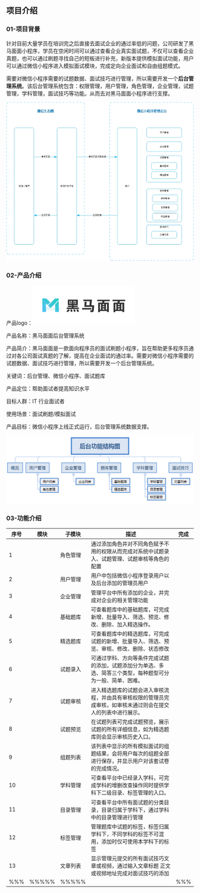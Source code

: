 ## 项目介绍

### 01-项目背景

​	针对目前大量学员在培训完之后直接去面试企业的通过率低的问题，公司研发了黑马面面小程序，学员在空闲时间可以通过查看企业真实面试题，不仅可以查看企业真题，也可以通过刷题寻找自己的短板进行补充，新版本提供模拟面试功能，用户可以通过微信小程序进入模拟面试模块，完成定向企业面试和自由组题模式。

​	需要对微信小程序需要的试题数据、面试技巧进行管理，所以需要开发一个**后台管理系统**。该后台管理系统包含：权限管理，用户管理，角色管理，企业管理，试题管理，学科管理，面试技巧等功能。从而去对黑马面面小程序进行支撑。

![img](docs/media/wps1.jpg)

### 02-产品介绍

产品logo：![1588929057887](docs/media/1588929057887.png)

产品名称：黑马面面后台管理系统

产品简介：黑马面面是一款面向程序员的面试刷题小程序，旨在帮助更多程序员通过对各公司面试真题的了解，提高在企业面试的通过率。需要对微信小程序需要的试题数据、面试技巧进行管理，所以需要开发一个后台管理系统。

关键词：后台管理、微信小程序、面试题库

产品定位：帮助面试者提高知识水平

目标人群：IT 行业面试者

使用场景：面试刷题/模拟面试

产品目标：微信小程序上线正式运行，后台管理系统数据支撑。

![1589192095788](docs/media/1589192095788.png)



### 03-功能介绍

| 序号 | 模块  | 子模块   | 描述                                                         | 完成 |
| ---- | ----- | -------- | ------------------------------------------------------------ | ---- |
| 1    |       | 角色管理 | 通过添加角色并对不同角色赋予不用的权限从而完成对系统中试题录入、试题管理、试题审核等角色的配置 |      |
| 2    |       | 用户管理 | 用户中包括微信小程序登录用户以及后台添加的管理员用户         |      |
| 3    |       | 企业管理 | 管理平台中所有添加的企业，并完成对企业的相关管理功能         |      |
| 4    |       | 基础题库 | 可查看题库中的基础题库，可完成新增、批量导入、筛选、预览、修改、删除、加入精选操作。 |      |
| 5    |       | 精选题库 | 可查看题库中的精选题库，可完成试题的新增、批量导入、筛选、预览、审核、修改、删除、状态修改 |      |
| 6    |       | 试题录入 | 可通过学科、方向等条件完成试题的添加，试题添加分为单选、多选、简答三个类型，每种题型可分为一般、简单、困难。 |      |
| 7    |       | 试题审核 | 进入精选题库的试题会进入审核流程，并由具有审核权限的管理员完成审核，如审核未通过则会在提交人的列表中进行展示。 |      |
| 8    |       | 试题预览 | 在试题列表可完成试题预览，展示试题的所有详细信息，如为精选题库则会显示审核历史入口。 |      |
| 9    |       | 组题列表 | 该列表中显示的所有模拟面试的组题结果，会将用户每次的组题全部进行保存，并显示用户对该套试卷的完成情况。 |      |
| 10   |       | 学科管理 | 可查看平台中已经录入学科，可完成学科的增删改查操作同时提供学科下二级目录、标签管理的入口。 |      |
| 11   |       | 目录管理 | 可查看平台中所有面试题的分类目录，目录归属于学科下，通过学科中的目录管理进行管理 |      |
| 12   |       | 标签管理 | 管理题库中试题的标签，标签归属学科下，不同学科的标签不可混用，添加时仅可使用本学科下的标签 |      |
| 13   |       | 文章列表 | 显示管理元提交的所有面试技巧文章或视频，通过输入文章标题 正文或视频地址完成对面试技巧的添加 |      |
| %%%  | %%%%% | %%%%%    |                                                              | %%%  |